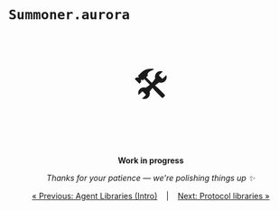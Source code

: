 # <code style="background: transparent;">Summoner<b>.aurora</b></code>

<p align="center" style="font-size: 64px;">🛠️</p>
<p align="center">
  <strong>Work in progress</strong>
</p>
<p align="center">
  <em>Thanks for your patience — we're polishing things up ✨</em>
</p>


<p align="center">
  <a href="index.md">&laquo; Previous: Agent Libraries (Intro)</a> &nbsp;&nbsp;&nbsp;|&nbsp;&nbsp;&nbsp; <a href="../lib_proto/index.md">Next: Protocol libraries &raquo;</a>
</p>